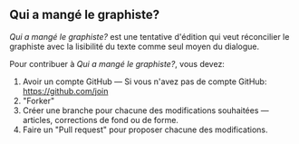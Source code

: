 Qui a mangé le graphiste?
-------

_Qui a mangé le graphiste?_ est une tentative d'édition qui veut réconcilier le graphiste avec la lisibilité du texte comme seul moyen du dialogue.

Pour contribuer à _Qui a mangé le graphiste?_, vous devez:

1. Avoir un compte GitHub — Si vous n'avez pas de compte GitHub: <https://github.com/join>
2. "Forker"
3. Créer une branche pour chacune des modifications souhaitées — articles, corrections de fond ou de forme.
4. Faire un "Pull request" pour proposer chacune des modifications.
